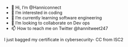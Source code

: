 - 👋 Hi, I’m @Hanniconnect
- 👀 I’m interested in coding
- 🌱 I’m currently learning software engineering
- 💞️ I’m looking to collaborate on Dev ops
- 📫 How to reach me on Twitter @hannitweet247

<!---
Hanniconnect/Hanniconnect is a ✨ special ✨ repository because its `README.md` (this file) appears on your GitHub profile.
You can click the Preview link to take a look at your changes.
--->
I just bagged my certificate in cybersecurity- CC from ISC2

